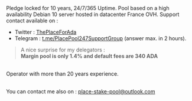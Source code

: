 <html>
<body>
Pledge locked for 10 years, 24/7/365 Uptime. Pool based on a high availability Debian 10 server hosted in datacenter France OVH. 
Support contact available on :
<ul>
<li>Twitter : <a href="https://twitter.com/ThePlaceForAda">ThePlaceForAda</a></li>
<li>Telegram : <a href="https://t.me/PlacePool247SupportGroup">t.me/PlacePool247SupportGroup</a> (answer max. in 2 hours).</li>
</ul>
  <blockquote>A nice surprise for my delegators : <br><b>Margin pool is only 1.4% and default fees are 340 ADA</b></blockquote>
<br>Operator with more than 20 years experience.<br>
<br>
<p>You can contact me also on : <a href="mailto:place-stake-pool@outlook.com">place-stake-pool@outlook.com</a></p>
</body>
</html>
